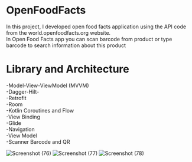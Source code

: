 # OpenFoodFacts

In this project, I developed open food facts application using the API code from the world.openfoodfacts.org website. </br>
In Open Food Facts app you can scan barcode from product or type barcode to search information about this product

# Library and Architecture
-Model-View-ViewModel (MVVM) </br>
-Dagger-Hilt- </br>
-Retrofit </br>
-Room </br>
-Kotlin Coroutines and Flow </br>
-View Binding </br>
-Glide </br> 
-Navigation </br>
-View Model </br>
-Scanner Barcode and QR </br>

![Screenshot (76)](https://user-images.githubusercontent.com/58897122/132135135-6a0d90ec-39ec-4c65-9328-4d5a2fe8c415.png)
![Screenshot (77)](https://user-images.githubusercontent.com/58897122/132135143-f8f1fe68-6737-42c7-971b-55c7bb28a7c2.png)
![Screenshot (78)](https://user-images.githubusercontent.com/58897122/132135146-2b6cb466-c062-40a3-b070-775608340b61.png)

